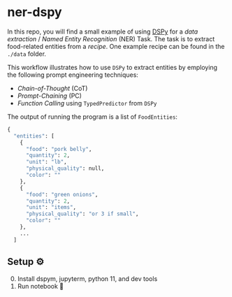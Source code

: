 # ner-dspy
In this repo, you will find a small example of using [DSPy](https://dspy-docs.vercel.app/) for a *data extraction* / *Named Entity Recognition* (NER) Task. The task is to extract food-related entities from a *recipe*. One example recipe can be found in the `./data` folder.

This workflow illustrates how to use `DSPy` to extract entities by employing the following prompt engineering techniques:
* *Chain-of-Thought* (CoT)
* *Prompt-Chaining* (PC)
* *Function Calling* using `TypedPredictor` from `DSPy`

The output of running the program is a list of `FoodEntities`:
```python
{
  "entities": [
    {
      "food": "pork belly",
      "quantity": 2,
      "unit": "lb",
      "physical_quality": null,
      "color": ""
    },
    {
      "food": "green onions",
      "quantity": 2,
      "unit": "items",
      "physical_quality": "or 3 if small",
      "color": ""
    },
    ...
  ]
```

## Setup ⚙️
0. Install dspym, jupyterm, python 11, and dev tools
1.  Run notebook 📓

